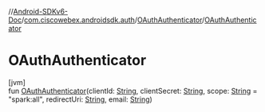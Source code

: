 //[Android-SDKv6-Doc](../../../index.md)/[com.ciscowebex.androidsdk.auth](../index.md)/[OAuthAuthenticator](index.md)/[OAuthAuthenticator](-o-auth-authenticator.md)

# OAuthAuthenticator

[jvm]\
fun [OAuthAuthenticator](-o-auth-authenticator.md)(clientId: [String](https://kotlinlang.org/api/latest/jvm/stdlib/kotlin/-string/index.html), clientSecret: [String](https://kotlinlang.org/api/latest/jvm/stdlib/kotlin/-string/index.html), scope: [String](https://kotlinlang.org/api/latest/jvm/stdlib/kotlin/-string/index.html) = &quot;spark:all&quot;, redirectUri: [String](https://kotlinlang.org/api/latest/jvm/stdlib/kotlin/-string/index.html), email: [String](https://kotlinlang.org/api/latest/jvm/stdlib/kotlin/-string/index.html))
